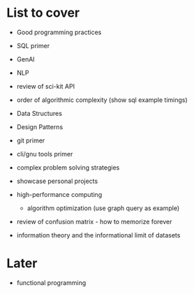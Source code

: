 # List to cover
- Good programming practices
- SQL primer
- GenAI
- NLP

- review of sci-kit API
- order of algorithmic complexity (show sql example timings)

- Data Structures
- Design Patterns
- git primer
- cli/gnu tools primer
- complex problem solving strategies
- showcase personal projects
- high-performance computing
    - algorithm optimization (use graph query as example)
- review of confusion matrix - how to memorize forever
- information theory and the informational limit of datasets 

# Later
- functional programming
